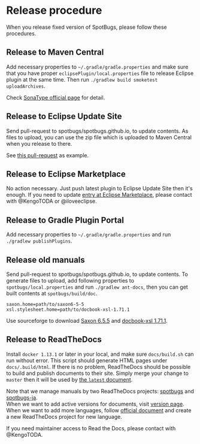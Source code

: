 # Release procedure

When you release fixed version of SpotBugs, please follow these procedures.

## Release to Maven Central

Add necessary properties to `~/.gradle/gradle.properties` and make sure that you have proper `eclipsePlugin/local.properties` file to release Eclipse plugin at the same time. Then run `./gradlew build smoketest uploadArchives`.

Check [SonaType official page](http://central.sonatype.org/pages/gradle.html) for detail.

## Release to Eclipse Update Site

Send pull-request to spotbugs/spotbugs.github.io, to update contents.
As files to upload, you can use the zip file which is uploaded to Maven Central when you release to there.

See [this pull-request](https://github.com/spotbugs/spotbugs.github.io/pull/12) as example.

## Release to Eclipse Marketplace

No action necessary. Just push latest plugin to Eclipse Update Site then it's enough.
If you need to update [entry at Eclipse Marketplace](https://marketplace.eclipse.org/content/spotbugs-eclipse-plugin), please contact with @KengoTODA or @iloveeclipse.

## Release to Gradle Plugin Portal

Add necessary properties to `~/.gradle/gradle.properties` and run `./gradlew publishPlugins`.

## Release old manuals

Send pull-request to spotbugs/spotbugs.github.io, to update contents.
To generate files to upload, add following properties to `spotbugs/local.properties` and run `./gradlew ant-docs`, then you can get built contents at `spotbugs/build/doc`.

```properties
saxon.home=path/to/saxon6-5-5
xsl.stylesheet.home=path/to/docbook-xsl-1.71.1
```

Use sourceforge to download [Saxon 6.5.5](https://sourceforge.net/projects/saxon/files/saxon6/6.5.5/) and [docbook-xsl 1.71.1](https://sourceforge.net/projects/docbook/files/docbook-xsl/1.71.1/).

## Release to ReadTheDocs

Install `docker 1.13.1` or later in your local, and make sure `docs/build.sh` can run without error. This script should generate HTML pages under `docs/.build/html`. If there is no problem, ReadTheDocs should be possible to build and publish documents to their site. Simply merge your change to `master` then it will be used by [the `latest` document](http://spotbugs.readthedocs.io/en/latest/).

Note that we manage manuals by two ReadTheDocs projects: [spotbugs](https://readthedocs.org/projects/spotbugs/) and [spotbugs-ja](https://readthedocs.org/projects/spotbugs-ja/).  
When we want to add active versions for documents, visit [version page](https://readthedocs.org/projects/spotbugs/versions/). When we want to add more languages, follow [official document](http://docs.readthedocs.io/en/latest/localization.html#project-with-multiple-translations) and create a new ReadTheDocs project for new language.

If you need maintainer access to Read the Docs, please contact with @KengoTODA.
